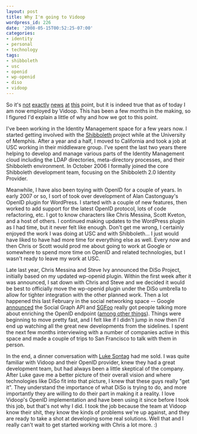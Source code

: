 ```yaml
---
layout: post
title: Why I'm going to Vidoop
wordpress_id: 226
date: '2008-05-15T00:52:25-07:00'
categories:
- identity
- personal
- technology
tags:
- shibboleth
- usc
- openid
- wp-openid
- diso
- vidoop
---
```

So it's [not][] [exactly][] [news][] [at][] [this][] point, but it is indeed true that as of today I am now employed by Vidoop.  This has been a few months in the making, so I figured I'd explain a little of why and how we got to this point.

I've been working in the Identity Management space for a few years now.  I started getting involved with the [Shibboleth][] project while at the University of Memphis.  After a year and a half, I moved to California and took a job at USC working in their middleware group.  I've spent the last two years there helping to develop and manage various parts of the Identity Management cloud including the LDAP directories, meta-directory processes, and their Shibboleth environment.  In October 2006 I formally joined the core Shibboleth development team, focusing on the Shibboleth 2.0 Identity Provider.

Meanwhile, I have also been toying with OpenID for a couple of years.  In early 2007 or so, I sort of took over development of Alan Castonguay's OpenID plugin for WordPress.  I started with a couple of new features, then worked to add support for the latest OpenID protocol, lots of code refactoring, etc.  I got to know characters like Chris Messina, Scott Kveton, and a host of others.  I continued making updates to the WordPress plugin as I had time, but it never felt like enough.  Don't get me wrong, I certainly enjoyed the work I was doing at USC and with Shibboleth... I just would have liked to have had more time for everything else as well.  Every now and then Chris or Scott would prod me about going to work at Google or somewhere to spend more time on OpenID and related technologies, but I wasn't ready to leave my work at USC.

Late last year, Chris Messina and Steve Ivy announced the DiSo Project, initially based on my updated wp-openid plugin.  Within the first week after it was announced, I sat down with Chris and Steve and we decided it would be best to officially move the wp-openid plugin under the DiSo umbrella to allow for tighter integration with the other planned work.  Then a lot happened this last February in the social networking space -- Google [announced][] the Social Graph API and [SGFoo][] really got people talking more about enriching the OpenID endpoint ([among other things][]).  Things were beginning to move pretty fast, and I felt like if I didn't jump in now then I'd end up watching all the great new developments from the sidelines.  I spent the next few months interviewing with a number of companies active in this space and made a couple of trips to San Francisco to talk with them in person.  

In the end, a dinner conversation with [Luke Sontag][] had me sold.  I was quite familiar with Vidoop and their OpenID provider, knew they had a great development team, but had always been a little skeptical of the company.  After Luke gave me a better picture of their overall vision and where technologies like DiSo fit into that picture, I knew that these guys really "get it".  They understand the importance of what DiSo is trying to do, and more importantly they are willing to do their part in making it a reality.  I love Vidoop's OpenID implementation and have been using it since before I took this job, but that's not why I did.  I took the job because the team at Vidoop know their shit, they know the kinds of problems we're up against, and they are ready to take a shot at developing some real solutions.  Well that and I really can't wait to get started working with Chris a lot more. :)


[not]: http://blog.vidoop.com/archives/111
[exactly]: http://www.readwriteweb.com/archives/messina_norris_vidoop.php
[news]: http://factoryjoe.com/blog/2008/05/13/im-joining-vidoop-to-work-on-diso-full-time/
[at]: http://kveton.com/blog/2008/05/14/solutions-more-than-technology/
[this]: http://redmonk.net/archives/2008/05/14/distributed-social-networkers/
[Shibboleth]: http://shibboleth.internet2.edu/
[announced]: http://google-code-updates.blogspot.com/2008/02/urls-are-people-too.html
[SGFoo]: http://sgfoocamp08.pbwiki.com/FrontPage
[among other things]: http://kveton.com/blog/2008/02/04/sg-foocamp-08-wrap-up/
[Luke Sontag]: http://www.vidoop.com/management.php
